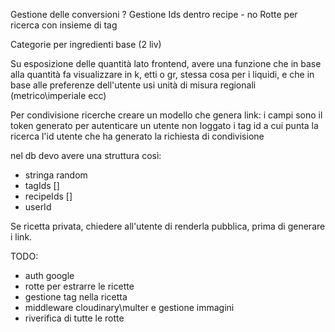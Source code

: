 Gestione delle conversioni ? 
Gestione Ids dentro recipe - no
Rotte per ricerca con insieme di tag


Categorie per ingredienti base (2 liv)


Su esposizione delle quantità lato frontend, avere una funzione che in base alla quantità fa visualizzare in k, etti o gr, stessa cosa per i liquidi, e che in base alle preferenze dell'utente usi unità di misura regionali (metrico\imperiale ecc)


Per condivisione ricerche
creare un modello che genera link: 
i campi sono il token generato per autenticare un utente non loggato
i tag id a cui punta la ricerca
l'id utente che ha generato la richiesta di condivisione

nel db devo avere una struttura così:
- stringa random
- tagIds []
- recipeIds []
- userId

Se ricetta privata, chiedere all'utente di renderla pubblica, prima di generare i link.


TODO: 
 - auth google
 - rotte per estrarre le ricette
 - gestione tag nella ricetta
 - middleware cloudinary\multer e gestione immagini
 - riverifica di tutte le rotte
